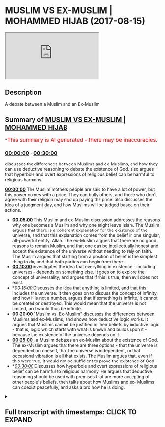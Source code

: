 # MUSLIM VS EX-MUSLIM | MOHAMMED HIJAB (2017-08-15)

<iframe loading='lazy' src='https://www.youtube.com/embed/U_vSh7wXQGI'></iframe>

## Description

A debate between a Muslim and an Ex-Muslim

## Summary of [MUSLIM VS EX-MUSLIM | MOHAMMED HIJAB](https://www.youtube.com/watch?v=U_vSh7wXQGI)

\*<span style="color:red; font-size:125%">This summary is AI generated - there may be inaccuracies</span>.

### [00:00:00](https://www.youtube.com/watch?v=U_vSh7wXQGI\&t=0) - [00:30:00](https://www.youtube.com/watch?v=U_vSh7wXQGI\&t=1800)

discusses the differences between Muslims and ex-Muslims, and how they can use deductive reasoning to debate the existence of God.  also argues that hyperbole and overt expressions of religious belief can be harmful to religious harmony.

**[00:00:00](https://www.youtube.com/watch?v=U_vSh7wXQGI\&t=0)** The Muslim mothers people are said to have a lot of power, but this power comes with a price. They can bully others, and those who don't agree with their religion may end up paying the price.  also discusses the idea of a judgment day, and how Muslims will be judged based on their actions.

*   **[00:05:00](https://www.youtube.com/watch?v=U_vSh7wXQGI\&t=300)** This Muslim and ex-Muslim discussion addresses the reasons why one becomes a Muslim and why one might leave Islam. The Muslim argues that there is a coherent explanation for the existence of the universe, and that this explanation comes from the belief in one singular, all-powerful entity, Allah. The ex-Muslim argues that there are no good reasons to remain Muslim, and that one can be intellectually honest and accept the existence of the universe without needing to rely on faith. The Muslim argues that starting from a position of belief is the simplest thing to do, and that both parties can begin from there.
*   **[00:10:00](https://www.youtube.com/watch?v=U_vSh7wXQGI\&t=600)** investigates the idea that everything in existence - including universes - depends on something else. It goes on to explore the concept of universality, and argues that if this is true, then evil does not exist.
*   \**[00:15:00](https://www.youtube.com/watch?v=U_vSh7wXQGI\&t=900)* Discusses the idea that anything is limited, and that this includes the universe. It then goes on to discuss the concept of infinity, and how it is not a number. argues that if something is infinite, it cannot be created or destroyed. This would mean that the universe is not limited, and would thus be infinite.
*   **[00:20:00](https://www.youtube.com/watch?v=U_vSh7wXQGI\&t=1200)**  "Muslim vs. Ex-Muslim" discusses the differences between Muslims and ex-Muslims, and shows how deductive logic works. It argues that Muslims cannot be justified in their beliefs by inductive logic - that is, logic which starts with what is known and builds upon it - because the existence of the universe depends on it.
*   **[00:25:00](https://www.youtube.com/watch?v=U_vSh7wXQGI\&t=1500)** , a Muslim debates an ex-Muslim about the existence of God. The ex-Muslim argues that there are three options - that the universe is dependent on oneself, that the universe is independent, or that occasional vibration is all that exists. The Muslim argues that, even if this were true, it would not be sufficient to prove the existence of God.
*   \**[00:30:00](https://www.youtube.com/watch?v=U_vSh7wXQGI\&t=1800)* Discusses how hyperbole and overt expressions of religious belief can be harmful to religious harmony. He argues that deductive reasoning should be used with premises that are more accepting of other people's beliefs. then talks about how Muslims and ex- Muslims can coexist peacefully, and asks a bro how he is doing.

<details><summary><h2>Full transcript with timestamps: CLICK TO EXPAND</h2></summary>

[0:00:00](https://youtu.be/U_vSh7wXQGI?t=0) the Muslim mothers people how big of a\
[0:00:05](https://youtu.be/U_vSh7wXQGI?t=5) family living initiative is that people\
[0:00:07](https://youtu.be/U_vSh7wXQGI?t=7) don't hate them child again so what\
[0:00:11](https://youtu.be/U_vSh7wXQGI?t=11) power do they in this country they\
[0:00:13](https://youtu.be/U_vSh7wXQGI?t=13) shouldn't have a lot of power by just\
[0:00:15](https://youtu.be/U_vSh7wXQGI?t=15) not the weight of the law and the\
[0:00:17](https://youtu.be/U_vSh7wXQGI?t=17) general survive here within their\
[0:00:19](https://youtu.be/U_vSh7wXQGI?t=19) community friendly have a hell of a\
[0:00:21](https://youtu.be/U_vSh7wXQGI?t=21) little power and rush is anyone anywhere\
[0:00:22](https://youtu.be/U_vSh7wXQGI?t=22) yeah accepted but what I would say is\
[0:00:25](https://youtu.be/U_vSh7wXQGI?t=25) that you know no I can go from there\
[0:00:27](https://youtu.be/U_vSh7wXQGI?t=27) you'll notice his son begins believe in\
[0:00:29](https://youtu.be/U_vSh7wXQGI?t=29) and not have a name in in Genesis 922 oh\
[0:00:38](https://youtu.be/U_vSh7wXQGI?t=38) yeah to do that what not something up I\
[0:00:41](https://youtu.be/U_vSh7wXQGI?t=41) will say that while we fail I will\
[0:00:44](https://youtu.be/U_vSh7wXQGI?t=44) hopefully a plea to the people are\
[0:00:46](https://youtu.be/U_vSh7wXQGI?t=46) watching for yeah people like my money\
[0:00:48](https://youtu.be/U_vSh7wXQGI?t=48) it's honestly the best thing\
[0:00:51](https://youtu.be/U_vSh7wXQGI?t=51) to do with someone estate yes is to be\
[0:00:57](https://youtu.be/U_vSh7wXQGI?t=57) planted and our beautiful suburban about\
[0:01:00](https://youtu.be/U_vSh7wXQGI?t=60) yourself i okay what / - here if they\
[0:01:03](https://youtu.be/U_vSh7wXQGI?t=63) don't want to do it in this case\
[0:01:05](https://youtu.be/U_vSh7wXQGI?t=65) beautiful but do not see that this is to\
[0:01:11](https://youtu.be/U_vSh7wXQGI?t=71) be some extra either hatred or extra\
[0:01:13](https://youtu.be/U_vSh7wXQGI?t=73) need to change your conveyor and the\
[0:01:18](https://youtu.be/U_vSh7wXQGI?t=78) general car guy you get that here\
[0:01:19](https://youtu.be/U_vSh7wXQGI?t=79) because what it is you see this crater\
[0:01:21](https://youtu.be/U_vSh7wXQGI?t=81) yes and what you've done I've not gonna\
[0:01:24](https://youtu.be/U_vSh7wXQGI?t=84) lie to you break it seen as one of the\
[0:01:26](https://youtu.be/U_vSh7wXQGI?t=86) worst thing you can do\
[0:01:28](https://youtu.be/U_vSh7wXQGI?t=88) let me tell you something that maybe\
[0:01:29](https://youtu.be/U_vSh7wXQGI?t=89) someone about when you say that is one\
[0:01:31](https://youtu.be/U_vSh7wXQGI?t=91) of the worst things you can do that's\
[0:01:32](https://youtu.be/U_vSh7wXQGI?t=92) just an example of how bullying this\
[0:01:35](https://youtu.be/U_vSh7wXQGI?t=95) religion is and how it forces people let\
[0:01:37](https://youtu.be/U_vSh7wXQGI?t=97) me go find it let me do something right\
[0:01:39](https://youtu.be/U_vSh7wXQGI?t=99) basil who will know this yeah\
[0:01:43](https://youtu.be/U_vSh7wXQGI?t=103) some people after question and it's a\
[0:01:46](https://youtu.be/U_vSh7wXQGI?t=106) fun place if you're born from the family\
[0:01:48](https://youtu.be/U_vSh7wXQGI?t=108) you have an advantage if you look at the\
[0:01:52](https://youtu.be/U_vSh7wXQGI?t=112) theological perspective if it means that\
[0:01:54](https://youtu.be/U_vSh7wXQGI?t=114) only it is our machinery yet if Thomas\
[0:01:57](https://youtu.be/U_vSh7wXQGI?t=117) true and you're born to lose the family\
[0:01:59](https://youtu.be/U_vSh7wXQGI?t=119) becomes very contem I'm very very\
[0:02:02](https://youtu.be/U_vSh7wXQGI?t=122) unforgiving yet so they think why would\
[0:02:05](https://youtu.be/U_vSh7wXQGI?t=125) somebody in the starting line up already\
[0:02:08](https://youtu.be/U_vSh7wXQGI?t=128) yes I win decides to go to the back I\
[0:02:11](https://youtu.be/U_vSh7wXQGI?t=131) try all from a much more less abundance\
[0:02:14](https://youtu.be/U_vSh7wXQGI?t=134) of is exactly the reason is because I'm\
[0:02:16](https://youtu.be/U_vSh7wXQGI?t=136) intellectually honest and I look at the\
[0:02:18](https://youtu.be/U_vSh7wXQGI?t=138) arguments why it's our mystery and\
[0:02:20](https://youtu.be/U_vSh7wXQGI?t=140) there's no garage anonymity no good\
[0:02:22](https://youtu.be/U_vSh7wXQGI?t=142) reason to believe in so much work I have\
[0:02:27](https://youtu.be/U_vSh7wXQGI?t=147) aa sole person for that no one's going\
[0:02:29](https://youtu.be/U_vSh7wXQGI?t=149) to say in the sponsorship okay you know\
[0:02:31](https://youtu.be/U_vSh7wXQGI?t=151) I'm in a slump phase 988 and this was\
[0:02:34](https://youtu.be/U_vSh7wXQGI?t=154) also quickie version of dionysis by\
[0:02:37](https://youtu.be/U_vSh7wXQGI?t=157) Jessica and nothing new in the general\
[0:02:40](https://youtu.be/U_vSh7wXQGI?t=160) matter there no person like you know you\
[0:02:42](https://youtu.be/U_vSh7wXQGI?t=162) can say eight is any money I am mayor\
[0:02:45](https://youtu.be/U_vSh7wXQGI?t=165) design it is Christian or whatever\
[0:02:48](https://youtu.be/U_vSh7wXQGI?t=168) we know the firaon in 448 accessorize a\
[0:02:54](https://youtu.be/U_vSh7wXQGI?t=174) short of being welcomed Iraqi desert see\
[0:02:55](https://youtu.be/U_vSh7wXQGI?t=175) God's Allah forgive that person\
[0:02:58](https://youtu.be/U_vSh7wXQGI?t=178) who as I said with him because it harder\
[0:03:01](https://youtu.be/U_vSh7wXQGI?t=181) when you forgive whoever else whereby\
[0:03:04](https://youtu.be/U_vSh7wXQGI?t=184) healthy one again so ship or deleted he\
[0:03:07](https://youtu.be/U_vSh7wXQGI?t=187) died upon it then we'll including the\
[0:03:09](https://youtu.be/U_vSh7wXQGI?t=189) idea that you should be in eternal\
[0:03:11](https://youtu.be/U_vSh7wXQGI?t=191) Hellfire yeah however people realize\
[0:03:14](https://youtu.be/U_vSh7wXQGI?t=194) there's been no support section to the\
[0:03:15](https://youtu.be/U_vSh7wXQGI?t=195) schools yeah which is mentioned in\
[0:03:17](https://youtu.be/U_vSh7wXQGI?t=197) chapter 17 verse 15 where lot of our\
[0:03:20](https://youtu.be/U_vSh7wXQGI?t=200) colleges are putting a mod if we have to\
[0:03:22](https://youtu.be/U_vSh7wXQGI?t=202) have our whole to the sway of people\
[0:03:24](https://youtu.be/U_vSh7wXQGI?t=204) were to be sent in all this in the field\
[0:03:27](https://youtu.be/U_vSh7wXQGI?t=207) of business and all over the north of\
[0:03:29](https://youtu.be/U_vSh7wXQGI?t=209) may have made that was America if you\
[0:03:32](https://youtu.be/U_vSh7wXQGI?t=212) are look at the hot rock yeah people of\
[0:03:37](https://youtu.be/U_vSh7wXQGI?t=217) misogyny go back anyways all of these\
[0:03:41](https://youtu.be/U_vSh7wXQGI?t=221) words indicate to us if someone for\
[0:03:43](https://youtu.be/U_vSh7wXQGI?t=223) example type in ACS yeah well you didn't\
[0:03:46](https://youtu.be/U_vSh7wXQGI?t=226) know impactful some believe the Bible go\
[0:03:48](https://youtu.be/U_vSh7wXQGI?t=228) or he is not a Christian you've never\
[0:03:49](https://youtu.be/U_vSh7wXQGI?t=229) heard of it um never look like yeah we\
[0:03:52](https://youtu.be/U_vSh7wXQGI?t=232) don't see that person is going to know\
[0:03:53](https://youtu.be/U_vSh7wXQGI?t=233) that person to Brooks inhibit at work is\
[0:03:56](https://youtu.be/U_vSh7wXQGI?t=236) then you be dodging erection analysis\
[0:03:58](https://youtu.be/U_vSh7wXQGI?t=238) what will happen according to the\
[0:04:00](https://youtu.be/U_vSh7wXQGI?t=240) original plan\
[0:04:01](https://youtu.be/U_vSh7wXQGI?t=241) in fact and there's a high be funded you\
[0:04:04](https://youtu.be/U_vSh7wXQGI?t=244) will be proud to defend early on the day\
[0:04:05](https://youtu.be/U_vSh7wXQGI?t=245) of judgment because up what will you\
[0:04:08](https://youtu.be/U_vSh7wXQGI?t=248) judgment be based on God's will give\
[0:04:10](https://youtu.be/U_vSh7wXQGI?t=250) them a crucified Taylor I'm saying is\
[0:04:13](https://youtu.be/U_vSh7wXQGI?t=253) know nothing about because you don't\
[0:04:15](https://youtu.be/U_vSh7wXQGI?t=255) know what God wanted in the you yes but\
[0:04:19](https://youtu.be/U_vSh7wXQGI?t=259) he could have been a rapist and murderer\
[0:04:20](https://youtu.be/U_vSh7wXQGI?t=260) few a charitable person yes so that\
[0:04:23](https://youtu.be/U_vSh7wXQGI?t=263) really matters as far as I'm gay right\
[0:04:24](https://youtu.be/U_vSh7wXQGI?t=264) so what does doesn't always sort of you\
[0:04:26](https://youtu.be/U_vSh7wXQGI?t=266) is basically according to that logic you\
[0:04:29](https://youtu.be/U_vSh7wXQGI?t=269) win there's some heavy surveying\
[0:04:30](https://youtu.be/U_vSh7wXQGI?t=270) equipment like in terms of jumpers or\
[0:04:32](https://youtu.be/U_vSh7wXQGI?t=272) higher and he does it by having trusting\
[0:04:34](https://youtu.be/U_vSh7wXQGI?t=274) God obvious cuddles and anyway the point\
[0:04:36](https://youtu.be/U_vSh7wXQGI?t=276) being that Dobies independence house\
[0:04:40](https://youtu.be/U_vSh7wXQGI?t=280) so one thing is and in the movement\
[0:04:42](https://youtu.be/U_vSh7wXQGI?t=282) where the where their assumption was\
[0:04:44](https://youtu.be/U_vSh7wXQGI?t=284) that Muslim power had for born advantage\
[0:04:46](https://youtu.be/U_vSh7wXQGI?t=286) because they are born into a family\
[0:04:48](https://youtu.be/U_vSh7wXQGI?t=288) actually the truth is that you could\
[0:04:52](https://youtu.be/U_vSh7wXQGI?t=292) have more of a problem as a Muslim\
[0:04:56](https://youtu.be/U_vSh7wXQGI?t=296) warning and with your family\
[0:04:58](https://youtu.be/U_vSh7wXQGI?t=298) could you very close to the money that\
[0:04:59](https://youtu.be/U_vSh7wXQGI?t=299) if you are an atheist\
[0:05:01](https://youtu.be/U_vSh7wXQGI?t=301) if either great is around a sea of\
[0:05:03](https://youtu.be/U_vSh7wXQGI?t=303) marijuana okay but the thing is I don't\
[0:05:05](https://youtu.be/U_vSh7wXQGI?t=305) really care because the price is yeah I\
[0:05:07](https://youtu.be/U_vSh7wXQGI?t=307) would often only clear before it is true\
[0:05:09](https://youtu.be/U_vSh7wXQGI?t=309) whereas are not very unlikely to be\
[0:05:12](https://youtu.be/U_vSh7wXQGI?t=312) Juliet\
[0:05:12](https://youtu.be/U_vSh7wXQGI?t=312) there is no kids because what you're\
[0:05:14](https://youtu.be/U_vSh7wXQGI?t=314) doing is send me with the Hellfire for\
[0:05:16](https://youtu.be/U_vSh7wXQGI?t=316) being a situation where I should have\
[0:05:17](https://youtu.be/U_vSh7wXQGI?t=317) respected that one communitas one side\
[0:05:19](https://youtu.be/U_vSh7wXQGI?t=319) but guess what what we want to say that\
[0:05:24](https://youtu.be/U_vSh7wXQGI?t=324) I'm not ready I'm but you're trying to\
[0:05:27](https://youtu.be/U_vSh7wXQGI?t=327) make me think that there is a bigger\
[0:05:29](https://youtu.be/U_vSh7wXQGI?t=329) reason for me to not leave Islam because\
[0:05:32](https://youtu.be/U_vSh7wXQGI?t=332) this is the biggest one suppose that I\
[0:05:33](https://youtu.be/U_vSh7wXQGI?t=333) just want I'm telling you that first\
[0:05:35](https://youtu.be/U_vSh7wXQGI?t=335) established that is true first and I\
[0:05:37](https://youtu.be/U_vSh7wXQGI?t=337) will agree with your establish this\
[0:05:39](https://youtu.be/U_vSh7wXQGI?t=339) truth there's no good reason for me to\
[0:05:40](https://youtu.be/U_vSh7wXQGI?t=340) live is also fiction opposite there is\
[0:05:43](https://youtu.be/U_vSh7wXQGI?t=343) waffles on but I want to show you that\
[0:05:46](https://youtu.be/U_vSh7wXQGI?t=346) this was a misconception that people\
[0:05:47](https://youtu.be/U_vSh7wXQGI?t=347) have other news nothing or more missing\
[0:05:50](https://youtu.be/U_vSh7wXQGI?t=350) so really directed you over those have\
[0:05:52](https://youtu.be/U_vSh7wXQGI?t=352) something like yes relevant is relevant\
[0:05:54](https://youtu.be/U_vSh7wXQGI?t=354) now in our school because\
[0:05:59](https://youtu.be/U_vSh7wXQGI?t=359) now I just inform you of percent yeah\
[0:06:00](https://youtu.be/U_vSh7wXQGI?t=360) why do you look like\
[0:06:02](https://youtu.be/U_vSh7wXQGI?t=362) I left a sound because when I was\
[0:06:04](https://youtu.be/U_vSh7wXQGI?t=364) younger I used to be a Muslim like you\
[0:06:05](https://youtu.be/U_vSh7wXQGI?t=365) got amorphousness back yet to pray as if\
[0:06:07](https://youtu.be/U_vSh7wXQGI?t=367) you wouldn't agree I was grateful\
[0:06:09](https://youtu.be/U_vSh7wXQGI?t=369) ex-wife you love reading books for\
[0:06:11](https://youtu.be/U_vSh7wXQGI?t=371) everyone yes I found out about a lot of\
[0:06:13](https://youtu.be/U_vSh7wXQGI?t=373) other ways of looking at the world which\
[0:06:14](https://youtu.be/U_vSh7wXQGI?t=374) were very different from the Sun and\
[0:06:15](https://youtu.be/U_vSh7wXQGI?t=375) definitely contradicted some place came\
[0:06:17](https://youtu.be/U_vSh7wXQGI?t=377) into my head yeah maybe so important\
[0:06:19](https://youtu.be/U_vSh7wXQGI?t=379) severe don't have enough work born it's\
[0:06:21](https://youtu.be/U_vSh7wXQGI?t=381) like my first four three two distinct\
[0:06:22](https://youtu.be/U_vSh7wXQGI?t=382) industry so I said you know what I could\
[0:06:25](https://youtu.be/U_vSh7wXQGI?t=385) find out lots of different things about\
[0:06:26](https://youtu.be/U_vSh7wXQGI?t=386) things but I am I ever going to notice\
[0:06:27](https://youtu.be/U_vSh7wXQGI?t=387) it too and less intellectually honest\
[0:06:29](https://youtu.be/U_vSh7wXQGI?t=389) and being intellectually honest means I\
[0:06:31](https://youtu.be/U_vSh7wXQGI?t=391) will accept the things I think I know\
[0:06:33](https://youtu.be/U_vSh7wXQGI?t=393) the things I think when I could you\
[0:06:35](https://youtu.be/U_vSh7wXQGI?t=395) possibly find out and the things I think\
[0:06:37](https://youtu.be/U_vSh7wXQGI?t=397) I don't know a person register again how\
[0:06:41](https://youtu.be/U_vSh7wXQGI?t=401) to be an imprecatory I want to know\
[0:06:42](https://youtu.be/U_vSh7wXQGI?t=402) where you're from India how long did you\
[0:06:45](https://youtu.be/U_vSh7wXQGI?t=405) know it is like you said that the very\
[0:06:48](https://youtu.be/U_vSh7wXQGI?t=408) now I'll find us a like epistemological\
[0:06:51](https://youtu.be/U_vSh7wXQGI?t=411) framework of the same however I knew you\
[0:06:55](https://youtu.be/U_vSh7wXQGI?t=415) realize it because of it to the slammer\
[0:06:57](https://youtu.be/U_vSh7wXQGI?t=417) so what all the things that you realize\
[0:06:59](https://youtu.be/U_vSh7wXQGI?t=419) for example I did innovation there's\
[0:07:01](https://youtu.be/U_vSh7wXQGI?t=421) another religion which seems to have a\
[0:07:02](https://youtu.be/U_vSh7wXQGI?t=422) pod this is a different book from from\
[0:07:04](https://youtu.be/U_vSh7wXQGI?t=424) this angle one how do I know which is\
[0:07:06](https://youtu.be/U_vSh7wXQGI?t=426) the true good I always a pushing that's\
[0:07:08](https://youtu.be/U_vSh7wXQGI?t=428) a good Christian girl I like the\
[0:07:10](https://youtu.be/U_vSh7wXQGI?t=430) Christian in the face of it's a lot of\
[0:07:11](https://youtu.be/U_vSh7wXQGI?t=431) our commercial oppression player these\
[0:07:13](https://youtu.be/U_vSh7wXQGI?t=433) are to be how do you know why am i he\
[0:07:16](https://youtu.be/U_vSh7wXQGI?t=436) asked me to open like open the question\
[0:07:17](https://youtu.be/U_vSh7wXQGI?t=437) here why my mom was the rest of a person\
[0:07:20](https://youtu.be/U_vSh7wXQGI?t=440) under video I said to him the reason why\
[0:07:23](https://youtu.be/U_vSh7wXQGI?t=443) I am a Muslim first and foremost because\
[0:07:26](https://youtu.be/U_vSh7wXQGI?t=446) number one I believe that the most\
[0:07:29](https://youtu.be/U_vSh7wXQGI?t=449) coherent explanation why we are here and\
[0:07:32](https://youtu.be/U_vSh7wXQGI?t=452) oppression of the universe is there was\
[0:07:34](https://youtu.be/U_vSh7wXQGI?t=454) one singular entity that created the\
[0:07:36](https://youtu.be/U_vSh7wXQGI?t=456) universe and that when you should\
[0:07:38](https://youtu.be/U_vSh7wXQGI?t=458) worship therefore heaven that rather\
[0:07:40](https://youtu.be/U_vSh7wXQGI?t=460) than healthy from because that was the\
[0:07:41](https://youtu.be/U_vSh7wXQGI?t=461) Christian contained I knew we wanted to\
[0:07:43](https://youtu.be/U_vSh7wXQGI?t=463) thank you very much answered this washes\
[0:07:45](https://youtu.be/U_vSh7wXQGI?t=465) you might actually when I looked at when\
[0:07:51](https://youtu.be/U_vSh7wXQGI?t=471) I looked at other religions like for\
[0:07:53](https://youtu.be/U_vSh7wXQGI?t=473) example if you look at the six or seven\
[0:07:54](https://youtu.be/U_vSh7wXQGI?t=474) were major world religion can my\
[0:07:57](https://youtu.be/U_vSh7wXQGI?t=477) creation I'm sure I'm sure you'll agree\
[0:07:59](https://youtu.be/U_vSh7wXQGI?t=479) with me is that week when it comes to\
[0:08:01](https://youtu.be/U_vSh7wXQGI?t=481) uncompromising will appears again salami\
[0:08:04](https://youtu.be/U_vSh7wXQGI?t=484) the most strict so for example the\
[0:08:06](https://youtu.be/U_vSh7wXQGI?t=486) Christian faith there are no tricks what\
[0:08:08](https://youtu.be/U_vSh7wXQGI?t=488) to do it true no slimy like number my\
[0:08:11](https://youtu.be/U_vSh7wXQGI?t=491) premise was but I believe that the most\
[0:08:13](https://youtu.be/U_vSh7wXQGI?t=493) coherent explanation who universe being\
[0:08:18](https://youtu.be/U_vSh7wXQGI?t=498) in existence when maybe in may not be\
[0:08:20](https://youtu.be/U_vSh7wXQGI?t=500) maintainable\
[0:08:21](https://youtu.be/U_vSh7wXQGI?t=501) was that there was one singular entity\
[0:08:24](https://youtu.be/U_vSh7wXQGI?t=504) which I call let's say Allah God where\
[0:08:27](https://youtu.be/U_vSh7wXQGI?t=507) we won :\
[0:08:28](https://youtu.be/U_vSh7wXQGI?t=508) and then this entropy is brought right\
[0:08:31](https://youtu.be/U_vSh7wXQGI?t=511) to the universe failure yes\
[0:08:34](https://youtu.be/U_vSh7wXQGI?t=514) yeah I conceive good reasons to think in\
[0:08:35](https://youtu.be/U_vSh7wXQGI?t=515) that because I used to think that and\
[0:08:37](https://youtu.be/U_vSh7wXQGI?t=517) then when I realized that there was\
[0:08:38](https://youtu.be/U_vSh7wXQGI?t=518) actually physical explanation for pretty\
[0:08:40](https://youtu.be/U_vSh7wXQGI?t=520) much everything that we normally hold\
[0:08:42](https://youtu.be/U_vSh7wXQGI?t=522) but in position both unnecessary\
[0:08:45](https://youtu.be/U_vSh7wXQGI?t=525) dependency to make up amiable right so\
[0:08:47](https://youtu.be/U_vSh7wXQGI?t=527) like you know from becoming infected\
[0:08:50](https://youtu.be/U_vSh7wXQGI?t=530) as you know I really brought your media\
[0:08:56](https://youtu.be/U_vSh7wXQGI?t=536) book that you make rap yo why you were\
[0:09:00](https://youtu.be/U_vSh7wXQGI?t=540) saying with that and he even said this\
[0:09:01](https://youtu.be/U_vSh7wXQGI?t=541) to 100 roses when he met my body oh yeah\
[0:09:05](https://youtu.be/U_vSh7wXQGI?t=545) I played that door yeah that's what\
[0:09:07](https://youtu.be/U_vSh7wXQGI?t=547) business we go to but you know you\
[0:09:09](https://youtu.be/U_vSh7wXQGI?t=549) believe in our God that wants prayers\
[0:09:12](https://youtu.be/U_vSh7wXQGI?t=552) and the merciful that look he's right\
[0:09:15](https://youtu.be/U_vSh7wXQGI?t=555) yeah if you cannot prove every absolute\
[0:09:18](https://youtu.be/U_vSh7wXQGI?t=558) pure for tomorrow\
[0:09:20](https://youtu.be/U_vSh7wXQGI?t=560) I don't think you can continue okay but\
[0:09:22](https://youtu.be/U_vSh7wXQGI?t=562) you can't even prove him this is what I\
[0:09:26](https://youtu.be/U_vSh7wXQGI?t=566) wanted to happen\
[0:09:27](https://youtu.be/U_vSh7wXQGI?t=567) I understand when you're here appreciate\
[0:09:29](https://youtu.be/U_vSh7wXQGI?t=569) the fact that we are having a proper\
[0:09:31](https://youtu.be/U_vSh7wXQGI?t=571) conversation but really what it comes\
[0:09:33](https://youtu.be/U_vSh7wXQGI?t=573) down to is what's the starting point now\
[0:09:35](https://youtu.be/U_vSh7wXQGI?t=575) the coin three is we have to accept that\
[0:09:38](https://youtu.be/U_vSh7wXQGI?t=578) the universe except the universe exists\
[0:09:41](https://youtu.be/U_vSh7wXQGI?t=581) then we don't you go help your question\
[0:09:43](https://youtu.be/U_vSh7wXQGI?t=583) here is where we start from is crucial\
[0:09:46](https://youtu.be/U_vSh7wXQGI?t=586) now where we do start from there believe\
[0:09:48](https://youtu.be/U_vSh7wXQGI?t=588) every business I believe the universe\
[0:09:50](https://youtu.be/U_vSh7wXQGI?t=590) exists because you believe yes I believe\
[0:09:53](https://youtu.be/U_vSh7wXQGI?t=593) that is a new believe you agree yes I\
[0:09:55](https://youtu.be/U_vSh7wXQGI?t=595) believe have rush mental a new baby\
[0:09:57](https://youtu.be/U_vSh7wXQGI?t=597) imagination now we can start from here\
[0:09:59](https://youtu.be/U_vSh7wXQGI?t=599) will be the simply thing and we both\
[0:10:01](https://youtu.be/U_vSh7wXQGI?t=601) assumed them yet let's have a\
[0:10:02](https://youtu.be/U_vSh7wXQGI?t=602) conversation\
[0:10:03](https://youtu.be/U_vSh7wXQGI?t=603) okay now why do you think what is okay\
[0:10:05](https://youtu.be/U_vSh7wXQGI?t=605) I'm going to pour for you\
[0:10:10](https://youtu.be/U_vSh7wXQGI?t=610) - Elam everything with limits my\
[0:10:15](https://youtu.be/U_vSh7wXQGI?t=615) vulnerable with limited mary game\
[0:10:18](https://youtu.be/U_vSh7wXQGI?t=618) everything will be available but if\
[0:10:19](https://youtu.be/U_vSh7wXQGI?t=619) there is no popping out I don't know\
[0:10:25](https://youtu.be/U_vSh7wXQGI?t=625) anything that exists is here yeah has\
[0:10:29](https://youtu.be/U_vSh7wXQGI?t=629) limited variables not a minion and\
[0:10:31](https://youtu.be/U_vSh7wXQGI?t=631) they're benign does everything have\
[0:10:32](https://youtu.be/U_vSh7wXQGI?t=632) limited variable universe and I okay the\
[0:10:35](https://youtu.be/U_vSh7wXQGI?t=635) point of everything our observation\
[0:10:37](https://youtu.be/U_vSh7wXQGI?t=637) which have limited variables this is\
[0:10:39](https://youtu.be/U_vSh7wXQGI?t=639) everything\
[0:10:39](https://youtu.be/U_vSh7wXQGI?t=639) yeah okay everything that was an\
[0:10:42](https://youtu.be/U_vSh7wXQGI?t=642) emergency in it depends upon something\
[0:10:45](https://youtu.be/U_vSh7wXQGI?t=645) okay well I don't know really another\
[0:10:50](https://youtu.be/U_vSh7wXQGI?t=650) know what never you're talking out now\
[0:10:52](https://youtu.be/U_vSh7wXQGI?t=652) the depends you have you say everything\
[0:10:55](https://youtu.be/U_vSh7wXQGI?t=655) and you're talking about Pacific Life\
[0:10:56](https://youtu.be/U_vSh7wXQGI?t=656) that's a different point from everything\
[0:10:59](https://youtu.be/U_vSh7wXQGI?t=659) as in every single atom and quantum\
[0:11:01](https://youtu.be/U_vSh7wXQGI?t=661) level of everything so essentially we\
[0:11:04](https://youtu.be/U_vSh7wXQGI?t=664) talk about it with the science again\
[0:11:05](https://youtu.be/U_vSh7wXQGI?t=665) depending on quantum realities\
[0:11:07](https://youtu.be/U_vSh7wXQGI?t=667) everything is everything and everything\
[0:11:09](https://youtu.be/U_vSh7wXQGI?t=669) does relate to everything else right so\
[0:11:10](https://youtu.be/U_vSh7wXQGI?t=670) you would agree that well it very well\
[0:11:13](https://youtu.be/U_vSh7wXQGI?t=673) not in the sense that there's a linear\
[0:11:15](https://youtu.be/U_vSh7wXQGI?t=675) structure I mean it depends on this and\
[0:11:17](https://youtu.be/U_vSh7wXQGI?t=677) disciplines of this no not over here in\
[0:11:19](https://youtu.be/U_vSh7wXQGI?t=679) the universe depends everything else so\
[0:11:21](https://youtu.be/U_vSh7wXQGI?t=681) here what you said is that it is not\
[0:11:23](https://youtu.be/U_vSh7wXQGI?t=683) have to be a linear structure I do\
[0:11:27](https://youtu.be/U_vSh7wXQGI?t=687) you \[ \_\_ ] \[ \_\_ ] shame I'm not I'm\
[0:11:31](https://youtu.be/U_vSh7wXQGI?t=691) talking about penises limiting one thing\
[0:11:33](https://youtu.be/U_vSh7wXQGI?t=693) relying on one thing else yes choose\
[0:11:35](https://youtu.be/U_vSh7wXQGI?t=695) this is that simple fact of Alleluia\
[0:11:37](https://youtu.be/U_vSh7wXQGI?t=697) everything is right I'm sorry you're\
[0:11:39](https://youtu.be/U_vSh7wXQGI?t=699) saying that for example doesn't have to\
[0:11:42](https://youtu.be/U_vSh7wXQGI?t=702) relate to a linear structure which is\
[0:11:44](https://youtu.be/U_vSh7wXQGI?t=704) based on some part of time okay I didn't\
[0:11:50](https://youtu.be/U_vSh7wXQGI?t=710) prepare to give up my linear structure\
[0:11:52](https://youtu.be/U_vSh7wXQGI?t=712) IQs you you said that everything is\
[0:11:55](https://youtu.be/U_vSh7wXQGI?t=715) known words you said that everything has\
[0:11:57](https://youtu.be/U_vSh7wXQGI?t=717) it deserved\
[0:11:58](https://youtu.be/U_vSh7wXQGI?t=718) okay so the universe have them variables\
[0:12:02](https://youtu.be/U_vSh7wXQGI?t=722) like it therefore the universe depends\
[0:12:05](https://youtu.be/U_vSh7wXQGI?t=725) upon something else or you see this is\
[0:12:09](https://youtu.be/U_vSh7wXQGI?t=729) not living that logic you're using about\
[0:12:11](https://youtu.be/U_vSh7wXQGI?t=731) things you've learnt about within the\
[0:12:13](https://youtu.be/U_vSh7wXQGI?t=733) universe you are now going to apply that\
[0:12:15](https://youtu.be/U_vSh7wXQGI?t=735) logic to universal that's a big step to\
[0:12:18](https://youtu.be/U_vSh7wXQGI?t=738) me Armour if you are because I'm not a\
[0:12:20](https://youtu.be/U_vSh7wXQGI?t=740) universal by this universe all what\
[0:12:24](https://youtu.be/U_vSh7wXQGI?t=744) we're saying about this is about the\
[0:12:26](https://youtu.be/U_vSh7wXQGI?t=746) first balloon event that you what you're\
[0:12:27](https://youtu.be/U_vSh7wXQGI?t=747) saying by this university depends on\
[0:12:28](https://youtu.be/U_vSh7wXQGI?t=748) something else\
[0:12:28](https://youtu.be/U_vSh7wXQGI?t=748) why said first so the udemy logic at the\
[0:12:32](https://youtu.be/U_vSh7wXQGI?t=752) sale of inside the universe one to talk\
[0:12:34](https://youtu.be/U_vSh7wXQGI?t=754) about how the universe must also be\
[0:12:36](https://youtu.be/U_vSh7wXQGI?t=756) succumb to that magic you know you know\
[0:12:38](https://youtu.be/U_vSh7wXQGI?t=758) did you know what you described\
[0:12:39](https://youtu.be/U_vSh7wXQGI?t=759) something calls the fallacy of\
[0:12:40](https://youtu.be/U_vSh7wXQGI?t=760) composition yeah that's not one referral\
[0:12:43](https://youtu.be/U_vSh7wXQGI?t=763) I'm I'm making and these are principles\
[0:12:46](https://youtu.be/U_vSh7wXQGI?t=766) which I'm not improving and do these\
[0:12:48](https://youtu.be/U_vSh7wXQGI?t=768) principles limit themselves to the\
[0:12:49](https://youtu.be/U_vSh7wXQGI?t=769) universe if they do why would they well\
[0:12:52](https://youtu.be/U_vSh7wXQGI?t=772) so you're saying that we've learned\
[0:12:53](https://youtu.be/U_vSh7wXQGI?t=773) something about the universe therefore\
[0:12:55](https://youtu.be/U_vSh7wXQGI?t=775) that tells us how to universities\
[0:12:56](https://youtu.be/U_vSh7wXQGI?t=776) because you know obviously universes so\
[0:12:58](https://youtu.be/U_vSh7wXQGI?t=778) how you telling me that you know how do\
[0:13:00](https://youtu.be/U_vSh7wXQGI?t=780) you know that the universe depends on\
[0:13:02](https://youtu.be/U_vSh7wXQGI?t=782) something else you don't know nothing\
[0:13:03](https://youtu.be/U_vSh7wXQGI?t=783) about anything outside this unity I'm\
[0:13:05](https://youtu.be/U_vSh7wXQGI?t=785) not so maybe there is on the right well\
[0:13:06](https://youtu.be/U_vSh7wXQGI?t=786) maybe there is nothing outside this\
[0:13:07](https://youtu.be/U_vSh7wXQGI?t=787) universe and therefore the universe\
[0:13:09](https://youtu.be/U_vSh7wXQGI?t=789) doesn't depend on any other thing\
[0:13:11](https://youtu.be/U_vSh7wXQGI?t=791) let me go back here for you to claim\
[0:13:15](https://youtu.be/U_vSh7wXQGI?t=795) that the universe also depends on an\
[0:13:17](https://youtu.be/U_vSh7wXQGI?t=797) external thing is an assertion that you\
[0:13:19](https://youtu.be/U_vSh7wXQGI?t=799) cannot prove let me say it again\
[0:13:21](https://youtu.be/U_vSh7wXQGI?t=801) yes we agree you said yourself in your\
[0:13:23](https://youtu.be/U_vSh7wXQGI?t=803) own work that everything in existence\
[0:13:26](https://youtu.be/U_vSh7wXQGI?t=806) yeah I said everything in the universe\
[0:13:29](https://youtu.be/U_vSh7wXQGI?t=809) depends on everything else before that\
[0:13:32](https://youtu.be/U_vSh7wXQGI?t=812) what the price fine I'm concerned honest\
[0:13:33](https://youtu.be/U_vSh7wXQGI?t=813) today we are only talking about the\
[0:13:34](https://youtu.be/U_vSh7wXQGI?t=814) universe we're not talking about size\
[0:13:36](https://youtu.be/U_vSh7wXQGI?t=816) really matter\
[0:13:37](https://youtu.be/U_vSh7wXQGI?t=817) anything with limited variables depends\
[0:13:40](https://youtu.be/U_vSh7wXQGI?t=820) upon proper dose that's why I'm in\
[0:13:44](https://youtu.be/U_vSh7wXQGI?t=824) physiology in psychology on believe that\
[0:13:47](https://youtu.be/U_vSh7wXQGI?t=827) to talk about university but now you're\
[0:13:54](https://youtu.be/U_vSh7wXQGI?t=834) talking about everything in the universe\
[0:13:55](https://youtu.be/U_vSh7wXQGI?t=835) and always universe it no potentiation\
[0:13:58](https://youtu.be/U_vSh7wXQGI?t=838) event or potential universes all\
[0:14:02](https://youtu.be/U_vSh7wXQGI?t=842) universes where the basic physical exam\
[0:14:07](https://youtu.be/U_vSh7wXQGI?t=847) this is Robert in confusion you are\
[0:14:10](https://youtu.be/U_vSh7wXQGI?t=850) academically why would make sense that\
[0:14:12](https://youtu.be/U_vSh7wXQGI?t=852) is a matter of role the Mary one name or\
[0:14:15](https://youtu.be/U_vSh7wXQGI?t=855) the logic of things in the universe\
[0:14:18](https://youtu.be/U_vSh7wXQGI?t=858) depending on each other also applies to\
[0:14:20](https://youtu.be/U_vSh7wXQGI?t=860) the universe you said I said nothing\
[0:14:30](https://youtu.be/U_vSh7wXQGI?t=870) about of evil all right\
[0:14:32](https://youtu.be/U_vSh7wXQGI?t=872) well you are still claiming there's\
[0:14:33](https://youtu.be/U_vSh7wXQGI?t=873) something\
[0:14:36](https://youtu.be/U_vSh7wXQGI?t=876) you're claiming that this universe\
[0:14:38](https://youtu.be/U_vSh7wXQGI?t=878) depends on something external to this\
[0:14:40](https://youtu.be/U_vSh7wXQGI?t=880) universe otherwise otherwise you'd agree\
[0:14:43](https://youtu.be/U_vSh7wXQGI?t=883) with me when I saw everything in the\
[0:14:44](https://youtu.be/U_vSh7wXQGI?t=884) universe depends on everything in the\
[0:14:45](https://youtu.be/U_vSh7wXQGI?t=885) universe okay are you saying okay I\
[0:14:47](https://youtu.be/U_vSh7wXQGI?t=887) understand your point out yes yes I get\
[0:14:49](https://youtu.be/U_vSh7wXQGI?t=889) you answer yes I understand sorry first\
[0:14:52](https://youtu.be/U_vSh7wXQGI?t=892) oh yeah the ownership really has three\
[0:14:54](https://youtu.be/U_vSh7wXQGI?t=894) points yeah you can either say that the\
[0:14:57](https://youtu.be/U_vSh7wXQGI?t=897) universe is dependent upon itself which\
[0:15:00](https://youtu.be/U_vSh7wXQGI?t=900) is what you're saying\
[0:15:00](https://youtu.be/U_vSh7wXQGI?t=900) yeah you said everything in this\
[0:15:02](https://youtu.be/U_vSh7wXQGI?t=902) universe is eternal women you started\
[0:15:04](https://youtu.be/U_vSh7wXQGI?t=904) you started this for my sentence about\
[0:15:07](https://youtu.be/U_vSh7wXQGI?t=907) anything anything that has unlimited\
[0:15:09](https://youtu.be/U_vSh7wXQGI?t=909) variables yeah that's what I go have new\
[0:15:12](https://youtu.be/U_vSh7wXQGI?t=912) stuff limited anything that has limited\
[0:15:13](https://youtu.be/U_vSh7wXQGI?t=913) variables depends on something else\
[0:15:15](https://youtu.be/U_vSh7wXQGI?t=915) right so fine in school practical\
[0:15:19](https://youtu.be/U_vSh7wXQGI?t=919) day-to-day terms that might well be true\
[0:15:20](https://youtu.be/U_vSh7wXQGI?t=920) okay but the fact is we don't know\
[0:15:22](https://youtu.be/U_vSh7wXQGI?t=922) whether that applies to the universe\
[0:15:23](https://youtu.be/U_vSh7wXQGI?t=923) itself\
[0:15:24](https://youtu.be/U_vSh7wXQGI?t=924) not exactly the universe so I to the\
[0:15:27](https://youtu.be/U_vSh7wXQGI?t=927) unit right show me how I said everything\
[0:15:29](https://youtu.be/U_vSh7wXQGI?t=929) that my first from this was that\
[0:15:31](https://youtu.be/U_vSh7wXQGI?t=931) anything was limited variables yeah\
[0:15:34](https://youtu.be/U_vSh7wXQGI?t=934) depends upon something so first of all\
[0:15:36](https://youtu.be/U_vSh7wXQGI?t=936) demonstrate the universe has limited\
[0:15:37](https://youtu.be/U_vSh7wXQGI?t=937) variables then depend why is it so show\
[0:15:39](https://youtu.be/U_vSh7wXQGI?t=939) me what it depends operator because if\
[0:15:41](https://youtu.be/U_vSh7wXQGI?t=941) the universe turns out to be infinite\
[0:15:42](https://youtu.be/U_vSh7wXQGI?t=942) there could be infinite variable as well\
[0:15:44](https://youtu.be/U_vSh7wXQGI?t=944) and we don't know darn product when I\
[0:15:46](https://youtu.be/U_vSh7wXQGI?t=946) say infinite well when I say limited\
[0:15:47](https://youtu.be/U_vSh7wXQGI?t=947) verbal\
[0:15:48](https://youtu.be/U_vSh7wXQGI?t=948) you agree your view of me that the\
[0:15:50](https://youtu.be/U_vSh7wXQGI?t=950) universe has limited very well no\
[0:15:52](https://youtu.be/U_vSh7wXQGI?t=952) actually I don't know because the\
[0:15:53](https://youtu.be/U_vSh7wXQGI?t=953) universe or they why are infinite\
[0:15:55](https://youtu.be/U_vSh7wXQGI?t=955) because my brain for the sake of\
[0:15:56](https://youtu.be/U_vSh7wXQGI?t=956) argument even if it's been there was a\
[0:15:58](https://youtu.be/U_vSh7wXQGI?t=958) breathing on it yeah but I'm just saying\
[0:15:59](https://youtu.be/U_vSh7wXQGI?t=959) okay even if it this even if I go back\
[0:16:02](https://youtu.be/U_vSh7wXQGI?t=962) to that position the fact though we're\
[0:16:03](https://youtu.be/U_vSh7wXQGI?t=963) not saying for the sake of our you still\
[0:16:04](https://youtu.be/U_vSh7wXQGI?t=964) have to demonstrate that the universe\
[0:16:06](https://youtu.be/U_vSh7wXQGI?t=966) actually is that case and what does the\
[0:16:08](https://youtu.be/U_vSh7wXQGI?t=968) famous go for it yeah if they're limited\
[0:16:11](https://youtu.be/U_vSh7wXQGI?t=971) is just way too simple role as a please\
[0:16:13](https://youtu.be/U_vSh7wXQGI?t=973) oh you're really struggling with limited\
[0:16:15](https://youtu.be/U_vSh7wXQGI?t=975) variable green for sure it depends on\
[0:16:16](https://youtu.be/U_vSh7wXQGI?t=976) something else also please this is what\
[0:16:18](https://youtu.be/U_vSh7wXQGI?t=978) does that even mean mister\
[0:16:20](https://youtu.be/U_vSh7wXQGI?t=980) who is discussing serious is it easier\
[0:16:22](https://youtu.be/U_vSh7wXQGI?t=982) in the discussion I'm not look I'm just\
[0:16:24](https://youtu.be/U_vSh7wXQGI?t=984) talking about rational concept I haven't\
[0:16:26](https://youtu.be/U_vSh7wXQGI?t=986) even mentioned religion I know there\
[0:16:28](https://youtu.be/U_vSh7wXQGI?t=988) might be some pressure on YouTube I\
[0:16:30](https://youtu.be/U_vSh7wXQGI?t=990) don't know any number I don't understand\
[0:16:32](https://youtu.be/U_vSh7wXQGI?t=992) where your friend age just gets into the\
[0:16:33](https://youtu.be/U_vSh7wXQGI?t=993) program gets the program let's just take\
[0:16:36](https://youtu.be/U_vSh7wXQGI?t=996) a simple example are they limited or\
[0:16:38](https://youtu.be/U_vSh7wXQGI?t=998) unlimited amounts of stars in the\
[0:16:40](https://youtu.be/U_vSh7wXQGI?t=1000) universe I don't know okay if you think\
[0:16:43](https://youtu.be/U_vSh7wXQGI?t=1003) if you know the thumb because the\
[0:16:44](https://youtu.be/U_vSh7wXQGI?t=1004) supernova yeah a supernova is a\
[0:16:47](https://youtu.be/U_vSh7wXQGI?t=1007) wonderful bias now okay if a sequin over\
[0:16:50](https://youtu.be/U_vSh7wXQGI?t=1010) happens and you have one left or in the\
[0:16:53](https://youtu.be/U_vSh7wXQGI?t=1013) universe yes if that happened it does\
[0:16:57](https://youtu.be/U_vSh7wXQGI?t=1017) unlimited amount of the universe and one\
[0:16:59](https://youtu.be/U_vSh7wXQGI?t=1019) star by how many stars are there\
[0:17:01](https://youtu.be/U_vSh7wXQGI?t=1021) negative our names in a month\
[0:17:04](https://youtu.be/U_vSh7wXQGI?t=1024) it's the universe as a limited amount of\
[0:17:07](https://youtu.be/U_vSh7wXQGI?t=1027) sighs well I'm limited amount as well\
[0:17:08](https://youtu.be/U_vSh7wXQGI?t=1028) you're sick with this York yeah yeah\
[0:17:10](https://youtu.be/U_vSh7wXQGI?t=1030) we're talking about unlimited or limited\
[0:17:13](https://youtu.be/U_vSh7wXQGI?t=1033) in it as I if I say that you've got\
[0:17:15](https://youtu.be/U_vSh7wXQGI?t=1035) unlimited amount of puzzle universe\
[0:17:17](https://youtu.be/U_vSh7wXQGI?t=1037) there and then one star dies for a\
[0:17:20](https://youtu.be/U_vSh7wXQGI?t=1040) supernova\
[0:17:21](https://youtu.be/U_vSh7wXQGI?t=1041) do you have unlimited of limited amount\
[0:17:23](https://youtu.be/U_vSh7wXQGI?t=1043) of problem did you start with the\
[0:17:25](https://youtu.be/U_vSh7wXQGI?t=1045) limited amount I'm just saying whatever\
[0:17:27](https://youtu.be/U_vSh7wXQGI?t=1047) if I believe I have an unlimited amount\
[0:17:29](https://youtu.be/U_vSh7wXQGI?t=1049) and we always do get unlimited amount\
[0:17:30](https://youtu.be/U_vSh7wXQGI?t=1050) they decide we're limited Ibaka way was\
[0:17:32](https://youtu.be/U_vSh7wXQGI?t=1052) yeah is willing to minus 1 equals\
[0:17:34](https://youtu.be/U_vSh7wXQGI?t=1054) infinite suppose in another episode\
[0:17:35](https://youtu.be/U_vSh7wXQGI?t=1055) Richard you can't have you commit to\
[0:17:37](https://youtu.be/U_vSh7wXQGI?t=1057) myself if anything - one doesn't exist\
[0:17:39](https://youtu.be/U_vSh7wXQGI?t=1059) if they're construct which is a\
[0:17:41](https://youtu.be/U_vSh7wXQGI?t=1061) contradiction in terms\
[0:17:42](https://youtu.be/U_vSh7wXQGI?t=1062) brief until infinity by right nature you\
[0:17:45](https://youtu.be/U_vSh7wXQGI?t=1065) can't add or minus P so if you could go\
[0:17:47](https://youtu.be/U_vSh7wXQGI?t=1067) in that direction for infinite how does\
[0:17:49](https://youtu.be/U_vSh7wXQGI?t=1069) that mean that you couldn't go from 1\
[0:17:51](https://youtu.be/U_vSh7wXQGI?t=1071) meter closest incident as well things\
[0:17:52](https://youtu.be/U_vSh7wXQGI?t=1072) aren't going as okay why not because if\
[0:17:55](https://youtu.be/U_vSh7wXQGI?t=1075) you take away look if you have an\
[0:17:57](https://youtu.be/U_vSh7wXQGI?t=1077) infinite amount of stars and you take\
[0:17:59](https://youtu.be/U_vSh7wXQGI?t=1079) one far away then you have infinity\
[0:18:01](https://youtu.be/U_vSh7wXQGI?t=1081) minus 1 now you still have been seen\
[0:18:03](https://youtu.be/U_vSh7wXQGI?t=1083) that's the public contradiction well\
[0:18:06](https://youtu.be/U_vSh7wXQGI?t=1086) apparently this is embarrassing a little\
[0:18:08](https://youtu.be/U_vSh7wXQGI?t=1088) embarrassing because infinity is not a\
[0:18:10](https://youtu.be/U_vSh7wXQGI?t=1090) number\
[0:18:10](https://youtu.be/U_vSh7wXQGI?t=1090) infinity the process that will go on\
[0:18:12](https://youtu.be/U_vSh7wXQGI?t=1092) forever we were saying affinities law is\
[0:18:14](https://youtu.be/U_vSh7wXQGI?t=1094) not an aperture number 1 so is it\
[0:18:17](https://youtu.be/U_vSh7wXQGI?t=1097) something the contract if I know forever\
[0:18:19](https://youtu.be/U_vSh7wXQGI?t=1099) there's much here would say if you have\
[0:18:23](https://youtu.be/U_vSh7wXQGI?t=1103) an infinite amount of stars and you take\
[0:18:25](https://youtu.be/U_vSh7wXQGI?t=1105) one away is that feasible which is you\
[0:18:27](https://youtu.be/U_vSh7wXQGI?t=1107) obviously want to read the book\
[0:18:30](https://youtu.be/U_vSh7wXQGI?t=1110) I do not be the role you have to if you\
[0:18:32](https://youtu.be/U_vSh7wXQGI?t=1112) have an infinite number of terms and you\
[0:18:34](https://youtu.be/U_vSh7wXQGI?t=1114) did anything to it boys will be internet\
[0:18:36](https://youtu.be/U_vSh7wXQGI?t=1116) because it's an ongoing process actually\
[0:18:38](https://youtu.be/U_vSh7wXQGI?t=1118) a contradiction right because infinity\
[0:18:41](https://youtu.be/U_vSh7wXQGI?t=1121) plus or minus one is an event it's not\
[0:18:44](https://youtu.be/U_vSh7wXQGI?t=1124) it doesn't exist that's right that's a\
[0:18:45](https://youtu.be/U_vSh7wXQGI?t=1125) contradiction of God Rose do not\
[0:18:47](https://youtu.be/U_vSh7wXQGI?t=1127) understand it when you treat infinity\
[0:18:49](https://youtu.be/U_vSh7wXQGI?t=1129) it's not anything you're thinking about\
[0:18:51](https://youtu.be/U_vSh7wXQGI?t=1131) that when you take the range of it\
[0:18:52](https://youtu.be/U_vSh7wXQGI?t=1132) you're talking about a process that\
[0:18:54](https://youtu.be/U_vSh7wXQGI?t=1134) we're going forever but no matter what\
[0:18:56](https://youtu.be/U_vSh7wXQGI?t=1136) you take will give to it will still go\
[0:18:57](https://youtu.be/U_vSh7wXQGI?t=1137) on parihaka that's why it's done\
[0:18:59](https://youtu.be/U_vSh7wXQGI?t=1139) anything wouldn't be stuck with the idea\
[0:19:00](https://youtu.be/U_vSh7wXQGI?t=1140) of is realistic look you have to\
[0:19:02](https://youtu.be/U_vSh7wXQGI?t=1142) understand so it's not my fault that you\
[0:19:03](https://youtu.be/U_vSh7wXQGI?t=1143) don't know business matters there's no\
[0:19:04](https://youtu.be/U_vSh7wXQGI?t=1144) definition of infinity by the way how\
[0:19:06](https://youtu.be/U_vSh7wXQGI?t=1146) I'm using it's not basic design\
[0:19:13](https://youtu.be/U_vSh7wXQGI?t=1153) consultants on preparing bottles of\
[0:19:17](https://youtu.be/U_vSh7wXQGI?t=1157) water yes even when the star goes in a\
[0:19:20](https://youtu.be/U_vSh7wXQGI?t=1160) row keyboard this is the no Leela movie\
[0:19:21](https://youtu.be/U_vSh7wXQGI?t=1161) days ago saying I don't know basic math\
[0:19:25](https://youtu.be/U_vSh7wXQGI?t=1165) this concept you know I'm saying\
[0:19:26](https://youtu.be/U_vSh7wXQGI?t=1166) misunderstanding is in okay fine even if\
[0:19:28](https://youtu.be/U_vSh7wXQGI?t=1168) okay so you have to do it or if you try\
[0:19:30](https://youtu.be/U_vSh7wXQGI?t=1170) to use it like it's a set number and\
[0:19:33](https://youtu.be/U_vSh7wXQGI?t=1173) therefore very lately for lazy if you\
[0:19:36](https://youtu.be/U_vSh7wXQGI?t=1176) three infinitely like a number then the\
[0:19:38](https://youtu.be/U_vSh7wXQGI?t=1178) idea of making something away your mood\
[0:19:40](https://youtu.be/U_vSh7wXQGI?t=1180) swings a bit we're changing because it's\
[0:19:43](https://youtu.be/U_vSh7wXQGI?t=1183) a matter if you remember well it's not a\
[0:19:44](https://youtu.be/U_vSh7wXQGI?t=1184) number it comes even if they're\
[0:19:47](https://youtu.be/U_vSh7wXQGI?t=1187) interrupts awesome I don't know is it\
[0:19:49](https://youtu.be/U_vSh7wXQGI?t=1189) possible to create a muscles anyway what\
[0:19:51](https://youtu.be/U_vSh7wXQGI?t=1191) if I don't know then we might have a\
[0:19:52](https://youtu.be/U_vSh7wXQGI?t=1192) winner\
[0:19:53](https://youtu.be/U_vSh7wXQGI?t=1193) I don't know if it's possible or not\
[0:19:56](https://youtu.be/U_vSh7wXQGI?t=1196) always going out of LMR every single\
[0:19:58](https://youtu.be/U_vSh7wXQGI?t=1198) variable there is nearly like oh I don't\
[0:20:00](https://youtu.be/U_vSh7wXQGI?t=1200) know these things may be used there I'm\
[0:20:02](https://youtu.be/U_vSh7wXQGI?t=1202) saying there is saying you never know\
[0:20:04](https://youtu.be/U_vSh7wXQGI?t=1204) I'm not very good\
[0:20:05](https://youtu.be/U_vSh7wXQGI?t=1205) you know quite I'm not invincible weapon\
[0:20:08](https://youtu.be/U_vSh7wXQGI?t=1208) has a limited number of errors you're\
[0:20:09](https://youtu.be/U_vSh7wXQGI?t=1209) saying Adam I have an unlimited amount\
[0:20:11](https://youtu.be/U_vSh7wXQGI?t=1211) sir no I'm saying that if the universe\
[0:20:13](https://youtu.be/U_vSh7wXQGI?t=1213) turns out to be infinite and the number\
[0:20:15](https://youtu.be/U_vSh7wXQGI?t=1215) of variables could also work in the\
[0:20:17](https://youtu.be/U_vSh7wXQGI?t=1217) middle so you're saying in the universe\
[0:20:19](https://youtu.be/U_vSh7wXQGI?t=1219) so but that's not what supposing right\
[0:20:22](https://youtu.be/U_vSh7wXQGI?t=1222) so why the structure if the universe in\
[0:20:26](https://youtu.be/U_vSh7wXQGI?t=1226) time is intimate referring to the right\
[0:20:28](https://youtu.be/U_vSh7wXQGI?t=1228) perfect I'm driving you home is white\
[0:20:30](https://youtu.be/U_vSh7wXQGI?t=1230) not one factor even with even in fine\
[0:20:43](https://youtu.be/U_vSh7wXQGI?t=1243) anyway why I'm saying it this is what\
[0:20:47](https://youtu.be/U_vSh7wXQGI?t=1247) women ardently yeah heavy ease and you\
[0:20:53](https://youtu.be/U_vSh7wXQGI?t=1253) can have in a limited amount of verbal\
[0:20:55](https://youtu.be/U_vSh7wXQGI?t=1255) the pendulum come on variables therefore\
[0:21:01](https://youtu.be/U_vSh7wXQGI?t=1261) the universal time for my health I you\
[0:21:04](https://youtu.be/U_vSh7wXQGI?t=1264) said before that the universe everything\
[0:21:06](https://youtu.be/U_vSh7wXQGI?t=1266) the universe in a very very convenient\
[0:21:09](https://youtu.be/U_vSh7wXQGI?t=1269) as you said that everything in the\
[0:21:11](https://youtu.be/U_vSh7wXQGI?t=1271) universe depends upon having\
[0:21:14](https://youtu.be/U_vSh7wXQGI?t=1274) in German yes that's the thousand for\
[0:21:17](https://youtu.be/U_vSh7wXQGI?t=1277) our great days in that everything it\
[0:21:26](https://youtu.be/U_vSh7wXQGI?t=1286) depends in the four images which is I\
[0:21:28](https://youtu.be/U_vSh7wXQGI?t=1288) was actually the traditional psychology\
[0:21:30](https://youtu.be/U_vSh7wXQGI?t=1290) and if you cannot be that particular\
[0:21:32](https://youtu.be/U_vSh7wXQGI?t=1292) situation is the truth it cannot be that\
[0:21:34](https://youtu.be/U_vSh7wXQGI?t=1294) the secular situation is the truth\
[0:21:36](https://youtu.be/U_vSh7wXQGI?t=1296) cannot be that the secular situation is\
[0:21:38](https://youtu.be/U_vSh7wXQGI?t=1298) the truth\
[0:21:52](https://youtu.be/U_vSh7wXQGI?t=1312) cannot be that a secular situation is\
[0:21:55](https://youtu.be/U_vSh7wXQGI?t=1315) the truth nope right so what you're\
[0:21:57](https://youtu.be/U_vSh7wXQGI?t=1317) saying is that everything in this\
[0:21:59](https://youtu.be/U_vSh7wXQGI?t=1319) universe cannot be explained in terms of\
[0:22:01](https://youtu.be/U_vSh7wXQGI?t=1321) everything which is not a little take\
[0:22:02](https://youtu.be/U_vSh7wXQGI?t=1322) place I use the word dependent\
[0:22:04](https://youtu.be/U_vSh7wXQGI?t=1324) contingent you can say that everything\
[0:22:06](https://youtu.be/U_vSh7wXQGI?t=1326) is the one over the last day for example\
[0:22:07](https://youtu.be/U_vSh7wXQGI?t=1327) lap dances at the end of the day you\
[0:22:10](https://youtu.be/U_vSh7wXQGI?t=1330) know I'm using you're saying I accept we\
[0:22:13](https://youtu.be/U_vSh7wXQGI?t=1333) memory size we accept the universe\
[0:22:15](https://youtu.be/U_vSh7wXQGI?t=1335) exists now explain why the universe is\
[0:22:17](https://youtu.be/U_vSh7wXQGI?t=1337) the way here you need to create a\
[0:22:20](https://youtu.be/U_vSh7wXQGI?t=1340) magical dimension to fit the budget I\
[0:22:22](https://youtu.be/U_vSh7wXQGI?t=1342) don't need to see that what makes our\
[0:22:24](https://youtu.be/U_vSh7wXQGI?t=1344) not have the universe or strong enough I\
[0:22:26](https://youtu.be/U_vSh7wXQGI?t=1346) will look at the universe itself and\
[0:22:27](https://youtu.be/U_vSh7wXQGI?t=1347) seek to explain it with in terms of the\
[0:22:29](https://youtu.be/U_vSh7wXQGI?t=1349) universe if you think that secular\
[0:22:31](https://youtu.be/U_vSh7wXQGI?t=1351) finebros are you are you saying that the\
[0:22:35](https://youtu.be/U_vSh7wXQGI?t=1355) universe itself is the present upon the\
[0:22:37](https://youtu.be/U_vSh7wXQGI?t=1357) universe itself no I'm not saying that\
[0:22:39](https://youtu.be/U_vSh7wXQGI?t=1359) the existence of the universe depends on\
[0:22:41](https://youtu.be/U_vSh7wXQGI?t=1361) the universe experiment I'm not saying\
[0:22:43](https://youtu.be/U_vSh7wXQGI?t=1363) that wasn't I was saying that when you\
[0:22:45](https://youtu.be/U_vSh7wXQGI?t=1365) said the one thing this reveals how\
[0:22:47](https://youtu.be/U_vSh7wXQGI?t=1367) would you offer that what the existence\
[0:22:48](https://youtu.be/U_vSh7wXQGI?t=1368) of universe what is it the federal is it\
[0:22:51](https://youtu.be/U_vSh7wXQGI?t=1371) you can I have one or two things if it\
[0:22:54](https://youtu.be/U_vSh7wXQGI?t=1374) depended upon you got the optimal well\
[0:22:56](https://youtu.be/U_vSh7wXQGI?t=1376) the original of the universe it\
[0:22:59](https://youtu.be/U_vSh7wXQGI?t=1379) dependent upon its own existence\
[0:23:02](https://youtu.be/U_vSh7wXQGI?t=1382) one which is I which is circular and\
[0:23:04](https://youtu.be/U_vSh7wXQGI?t=1384) contradictory the existence of the\
[0:23:07](https://youtu.be/U_vSh7wXQGI?t=1387) universe existence is dependent or\
[0:23:09](https://youtu.be/U_vSh7wXQGI?t=1389) contingent or something else which is\
[0:23:11](https://youtu.be/U_vSh7wXQGI?t=1391) dependent the existence of the universe\
[0:23:14](https://youtu.be/U_vSh7wXQGI?t=1394) is depend upon dowager's independent\
[0:23:16](https://youtu.be/U_vSh7wXQGI?t=1396) what is it which is it the end of the\
[0:23:18](https://youtu.be/U_vSh7wXQGI?t=1398) day I don't know we don't know Donna\
[0:23:20](https://youtu.be/U_vSh7wXQGI?t=1400) because you fine yeah we'd you know are\
[0:23:22](https://youtu.be/U_vSh7wXQGI?t=1402) we done okay how logic works if I'm\
[0:23:25](https://youtu.be/U_vSh7wXQGI?t=1405) break down the time I told you that the\
[0:23:27](https://youtu.be/U_vSh7wXQGI?t=1407) logic using applied to things within the\
[0:23:30](https://youtu.be/U_vSh7wXQGI?t=1410) universe you cannot take that logic\
[0:23:31](https://youtu.be/U_vSh7wXQGI?t=1411) which works within the universe then you\
[0:23:34](https://youtu.be/U_vSh7wXQGI?t=1414) take you outside and they also acquire\
[0:23:36](https://youtu.be/U_vSh7wXQGI?t=1416) things right because we've never been\
[0:23:37](https://youtu.be/U_vSh7wXQGI?t=1417) out there you might not be anything out\
[0:23:38](https://youtu.be/U_vSh7wXQGI?t=1418) there you're you're assuming I\
[0:23:40](https://youtu.be/U_vSh7wXQGI?t=1420) established that a hollow did anything\
[0:23:42](https://youtu.be/U_vSh7wXQGI?t=1422) outside of the physical universe if the\
[0:23:45](https://youtu.be/U_vSh7wXQGI?t=1425) universe is family exists and that seems\
[0:23:48](https://youtu.be/U_vSh7wXQGI?t=1428) because of it right the universe\
[0:23:50](https://youtu.be/U_vSh7wXQGI?t=1430) expanding there is no not why not if you\
[0:23:54](https://youtu.be/U_vSh7wXQGI?t=1434) tell me what's right tell me why that\
[0:23:55](https://youtu.be/U_vSh7wXQGI?t=1435) isn't we go right would be another\
[0:23:58](https://youtu.be/U_vSh7wXQGI?t=1438) universe to be very right so this is one\
[0:24:00](https://youtu.be/U_vSh7wXQGI?t=1440) thing she is that you don't know nothing\
[0:24:01](https://youtu.be/U_vSh7wXQGI?t=1441) about whatever where our universe end\
[0:24:03](https://youtu.be/U_vSh7wXQGI?t=1443) and they make there must be for the\
[0:24:05](https://youtu.be/U_vSh7wXQGI?t=1445) outside of it\
[0:24:06](https://youtu.be/U_vSh7wXQGI?t=1446) you don't know nothing about this the\
[0:24:07](https://youtu.be/U_vSh7wXQGI?t=1447) universe responding there must be\
[0:24:09](https://youtu.be/U_vSh7wXQGI?t=1449) expanding into something please yes\
[0:24:13](https://youtu.be/U_vSh7wXQGI?t=1453) not then why there must be something\
[0:24:20](https://youtu.be/U_vSh7wXQGI?t=1460) there for if expanding to a mostly empty\
[0:24:21](https://youtu.be/U_vSh7wXQGI?t=1461) space they're pretty tiny flossing and\
[0:24:23](https://youtu.be/U_vSh7wXQGI?t=1463) straight I say it must be something I\
[0:24:24](https://youtu.be/U_vSh7wXQGI?t=1464) must do something so uh so what okay so\
[0:24:27](https://youtu.be/U_vSh7wXQGI?t=1467) here I'm saying to go disembarking I'm\
[0:24:30](https://youtu.be/U_vSh7wXQGI?t=1470) going to be straightforward no we love\
[0:24:31](https://youtu.be/U_vSh7wXQGI?t=1471) you look I think what is important what\
[0:24:34](https://youtu.be/U_vSh7wXQGI?t=1474) are the conceptions or the attributions\
[0:24:35](https://youtu.be/U_vSh7wXQGI?t=1475) we're going to assign I'm sure you\
[0:24:37](https://youtu.be/U_vSh7wXQGI?t=1477) remember deliver this is a great please\
[0:24:38](https://youtu.be/U_vSh7wXQGI?t=1478) ma'am do not limit yourself to the\
[0:24:40](https://youtu.be/U_vSh7wXQGI?t=1480) systemic Islamic consciousness mantras\
[0:24:43](https://youtu.be/U_vSh7wXQGI?t=1483) are the fact of the matter is you start\
[0:24:44](https://youtu.be/U_vSh7wXQGI?t=1484) your deductive logic from what you would\
[0:24:46](https://youtu.be/U_vSh7wXQGI?t=1486) be as fact these are not fat okay so\
[0:24:50](https://youtu.be/U_vSh7wXQGI?t=1490) these are the facts deductive logic or\
[0:24:52](https://youtu.be/U_vSh7wXQGI?t=1492) my from Selva hot wax on my promises all\
[0:24:54](https://youtu.be/U_vSh7wXQGI?t=1494) I'm not saying that I'm knowing that\
[0:24:56](https://youtu.be/U_vSh7wXQGI?t=1496) they are not established as back so what\
[0:25:00](https://youtu.be/U_vSh7wXQGI?t=1500) value deductions I know they may or may\
[0:25:03](https://youtu.be/U_vSh7wXQGI?t=1503) not be true you don't know that I don't\
[0:25:05](https://youtu.be/U_vSh7wXQGI?t=1505) know that okay so you're saying that you\
[0:25:07](https://youtu.be/U_vSh7wXQGI?t=1507) you believe that my premises are I\
[0:25:09](https://youtu.be/U_vSh7wXQGI?t=1509) believe that they're not convincing to\
[0:25:11](https://youtu.be/U_vSh7wXQGI?t=1511) be accepted as the truth advantage they\
[0:25:13](https://youtu.be/U_vSh7wXQGI?t=1513) are just a weak assumption the other\
[0:25:16](https://youtu.be/U_vSh7wXQGI?t=1516) here after to go with the universe yeah\
[0:25:19](https://youtu.be/U_vSh7wXQGI?t=1519) do you accept that there are three\
[0:25:21](https://youtu.be/U_vSh7wXQGI?t=1521) options either that the universe it\
[0:25:23](https://youtu.be/U_vSh7wXQGI?t=1523) depends on upon yourself order the\
[0:25:25](https://youtu.be/U_vSh7wXQGI?t=1525) universe's the president for something\
[0:25:26](https://youtu.be/U_vSh7wXQGI?t=1526) else which is defended all that the\
[0:25:28](https://youtu.be/U_vSh7wXQGI?t=1528) universe is independent\
[0:25:31](https://youtu.be/U_vSh7wXQGI?t=1531) oh it's okay universe all right well\
[0:25:34](https://youtu.be/U_vSh7wXQGI?t=1534) there is a possibility that occasional\
[0:25:36](https://youtu.be/U_vSh7wXQGI?t=1536) vibration I'm talking about dependency\
[0:25:38](https://youtu.be/U_vSh7wXQGI?t=1538) yeah but I'm maybe grain itself then it\
[0:25:41](https://youtu.be/U_vSh7wXQGI?t=1541) didn't depend on anything else the ways\
[0:25:42](https://youtu.be/U_vSh7wXQGI?t=1542) of us and it'll pray that it doesn't\
[0:25:44](https://youtu.be/U_vSh7wXQGI?t=1544) miss a higher degree so sighs a module\
[0:25:46](https://youtu.be/U_vSh7wXQGI?t=1546) that's represented by through that but\
[0:25:48](https://youtu.be/U_vSh7wXQGI?t=1548) can be button me my famous famous\
[0:25:50](https://youtu.be/U_vSh7wXQGI?t=1550) scientist down it's a module that they\
[0:25:53](https://youtu.be/U_vSh7wXQGI?t=1553) put forward as a possibility a potential\
[0:25:56](https://youtu.be/U_vSh7wXQGI?t=1556) possibility now now model so you don't\
[0:25:58](https://youtu.be/U_vSh7wXQGI?t=1558) know all of the system's you don't know\
[0:25:59](https://youtu.be/U_vSh7wXQGI?t=1559) more about the origin of the universe\
[0:26:01](https://youtu.be/U_vSh7wXQGI?t=1561) and those guys you are just using the\
[0:26:03](https://youtu.be/U_vSh7wXQGI?t=1563) fact that you want the time to be true\
[0:26:05](https://youtu.be/U_vSh7wXQGI?t=1565) oh and you find with we don't run\
[0:26:06](https://youtu.be/U_vSh7wXQGI?t=1566) everywhere rhetoric oh it's Momsen silly\
[0:26:08](https://youtu.be/U_vSh7wXQGI?t=1568) so listen boy it feels like you're\
[0:26:10](https://youtu.be/U_vSh7wXQGI?t=1570) getting emotional\
[0:26:10](https://youtu.be/U_vSh7wXQGI?t=1570) then I'm trying to keep this into\
[0:26:12](https://youtu.be/U_vSh7wXQGI?t=1572) Russian of this course just because I'm\
[0:26:13](https://youtu.be/U_vSh7wXQGI?t=1573) almost released before my facebook you\
[0:26:15](https://youtu.be/U_vSh7wXQGI?t=1575) best afraid I'm no I drew with you for a\
[0:26:18](https://youtu.be/U_vSh7wXQGI?t=1578) yeah you know the fact I was hope that\
[0:26:20](https://youtu.be/U_vSh7wXQGI?t=1580) you're coming with me\
[0:26:21](https://youtu.be/U_vSh7wXQGI?t=1581) I agree with you okay so by a terrible\
[0:26:23](https://youtu.be/U_vSh7wXQGI?t=1583) argument is super volume please hustle\
[0:26:25](https://youtu.be/U_vSh7wXQGI?t=1585) I'm sure you'd be nice to someone who's\
[0:26:28](https://youtu.be/U_vSh7wXQGI?t=1588) an atheist or someone who's a nerd\
[0:26:30](https://youtu.be/U_vSh7wXQGI?t=1590) attach it to me\
[0:26:31](https://youtu.be/U_vSh7wXQGI?t=1591) okay therefore this one put them in\
[0:26:32](https://youtu.be/U_vSh7wXQGI?t=1592) their place they will be no problem for\
[0:26:34](https://youtu.be/U_vSh7wXQGI?t=1594) here I'm just saying instead of using\
[0:26:37](https://youtu.be/U_vSh7wXQGI?t=1597) arrogating terms and using world as well\
[0:26:40](https://youtu.be/U_vSh7wXQGI?t=1600) simple fact the various rate is you\
[0:26:42](https://youtu.be/U_vSh7wXQGI?t=1602) slide off we will night them well but\
[0:26:44](https://youtu.be/U_vSh7wXQGI?t=1604) the fact of the matter is your game is\
[0:26:45](https://youtu.be/U_vSh7wXQGI?t=1605) rubbish okay it's not good awesome\
[0:26:47](https://youtu.be/U_vSh7wXQGI?t=1607) answer just tell me your subjective but\
[0:26:48](https://youtu.be/U_vSh7wXQGI?t=1608) right just tell me thank you for what\
[0:26:50](https://youtu.be/U_vSh7wXQGI?t=1610) you think is true and why you think\
[0:26:51](https://youtu.be/U_vSh7wXQGI?t=1611) assume it I just want to thank very\
[0:26:53](https://youtu.be/U_vSh7wXQGI?t=1613) nowhere graphic thank you for showing\
[0:26:55](https://youtu.be/U_vSh7wXQGI?t=1615) off the special I appreciate your public\
[0:26:57](https://youtu.be/U_vSh7wXQGI?t=1617) not to say I'm just really pausing there\
[0:27:01](https://youtu.be/U_vSh7wXQGI?t=1621) are better arguments out okay exciting\
[0:27:03](https://youtu.be/U_vSh7wXQGI?t=1623) something is we project making right for\
[0:27:05](https://youtu.be/U_vSh7wXQGI?t=1625) what's a bit about the five million\
[0:27:08](https://youtu.be/U_vSh7wXQGI?t=1628) we were out early that's the reason\
[0:27:11](https://youtu.be/U_vSh7wXQGI?t=1631) that's not from sake of the cameras made\
[0:27:14](https://youtu.be/U_vSh7wXQGI?t=1634) from some kind of underwater boom I'm\
[0:27:21](https://youtu.be/U_vSh7wXQGI?t=1641) just trying to show you my war view yeah\
[0:27:23](https://youtu.be/U_vSh7wXQGI?t=1643) I'm sorry if it's making me frustrated\
[0:27:26](https://youtu.be/U_vSh7wXQGI?t=1646) not the only thing that I get frustrated\
[0:27:27](https://youtu.be/U_vSh7wXQGI?t=1647) about is the fact that you assign your\
[0:27:30](https://youtu.be/U_vSh7wXQGI?t=1650) deductive logic for things that are way\
[0:27:32](https://youtu.be/U_vSh7wXQGI?t=1652) less than established track of your\
[0:27:34](https://youtu.be/U_vSh7wXQGI?t=1654) sample thank you very much what you\
[0:27:37](https://youtu.be/U_vSh7wXQGI?t=1657) consider Thomas Robinson\
[0:27:38](https://youtu.be/U_vSh7wXQGI?t=1658) well to some extent there will never be\
[0:27:41](https://youtu.be/U_vSh7wXQGI?t=1661) anything that absolutely affect you okay\
[0:27:43](https://youtu.be/U_vSh7wXQGI?t=1663) but if you're going to sort this out\
[0:27:45](https://youtu.be/U_vSh7wXQGI?t=1665) even what you discerner if you are going\
[0:27:47](https://youtu.be/U_vSh7wXQGI?t=1667) to start deductive logic it has to be on\
[0:27:50](https://youtu.be/U_vSh7wXQGI?t=1670) something that is at least accepted to\
[0:27:53](https://youtu.be/U_vSh7wXQGI?t=1673) be true or self-evidently to in the same\
[0:27:55](https://youtu.be/U_vSh7wXQGI?t=1675) fact if my version of Dracula is that\
[0:27:58](https://youtu.be/U_vSh7wXQGI?t=1678) all human beings would die you just blew\
[0:28:00](https://youtu.be/U_vSh7wXQGI?t=1680) that okay okay I am a human being do you\
[0:28:02](https://youtu.be/U_vSh7wXQGI?t=1682) agree with that okay right so I will die\
[0:28:05](https://youtu.be/U_vSh7wXQGI?t=1685) this is premise from its conclusion\
[0:28:06](https://youtu.be/U_vSh7wXQGI?t=1686) that's how deductive logic way now what\
[0:28:09](https://youtu.be/U_vSh7wXQGI?t=1689) you guys do make that distinction I'm\
[0:28:12](https://youtu.be/U_vSh7wXQGI?t=1692) putting my silly claims about the\
[0:28:14](https://youtu.be/U_vSh7wXQGI?t=1694) universe I'm a little these little a\
[0:28:16](https://youtu.be/U_vSh7wXQGI?t=1696) variable affect his mother although this\
[0:28:19](https://youtu.be/U_vSh7wXQGI?t=1699) is the sleep is not where I'm stuck too\
[0:28:21](https://youtu.be/U_vSh7wXQGI?t=1701) much of brilliance of us\
[0:28:23](https://youtu.be/U_vSh7wXQGI?t=1703) and our delicious pizza I'm calling it\
[0:28:27](https://youtu.be/U_vSh7wXQGI?t=1707) anybody don't know if you're trying to\
[0:28:28](https://youtu.be/U_vSh7wXQGI?t=1708) make a show of the fact I might not come\
[0:28:30](https://youtu.be/U_vSh7wXQGI?t=1710) but this is how I behave oh okay even\
[0:28:32](https://youtu.be/U_vSh7wXQGI?t=1712) though most are tender this is\
[0:28:33](https://youtu.be/U_vSh7wXQGI?t=1713) everything we ever be different yeah we\
[0:28:35](https://youtu.be/U_vSh7wXQGI?t=1715) were talking in the restaurant worker\
[0:28:36](https://youtu.be/U_vSh7wXQGI?t=1716) okay but in a restaurant we had time to\
[0:28:39](https://youtu.be/U_vSh7wXQGI?t=1719) end up I sat in jail here I want to go\
[0:28:41](https://youtu.be/U_vSh7wXQGI?t=1721) back to ya but another kind of approach\
[0:28:44](https://youtu.be/U_vSh7wXQGI?t=1724) we were to me there's a level of my role\
[0:28:45](https://youtu.be/U_vSh7wXQGI?t=1725) am i right well I taught me for one\
[0:28:47](https://youtu.be/U_vSh7wXQGI?t=1727) minute and even when you're in the car\
[0:28:50](https://youtu.be/U_vSh7wXQGI?t=1730) is desire time to run show you who you\
[0:28:53](https://youtu.be/U_vSh7wXQGI?t=1733) are\
[0:28:53](https://youtu.be/U_vSh7wXQGI?t=1733) I said may you did it run out when we're\
[0:28:57](https://youtu.be/U_vSh7wXQGI?t=1737) in the car I was driving into the\
[0:28:58](https://youtu.be/U_vSh7wXQGI?t=1738) restaurant did I did I take a wrong turn\
[0:29:00](https://youtu.be/U_vSh7wXQGI?t=1740) particular event a friend's a brother\
[0:29:03](https://youtu.be/U_vSh7wXQGI?t=1743) Jose for that didn't have okay we have\
[0:29:07](https://youtu.be/U_vSh7wXQGI?t=1747) no problem yeah I know you an expert\
[0:29:10](https://youtu.be/U_vSh7wXQGI?t=1750) panel you've got you've suffered\
[0:29:12](https://youtu.be/U_vSh7wXQGI?t=1752) medicine whether I'm not here to attack\
[0:29:15](https://youtu.be/U_vSh7wXQGI?t=1755) Pacific region\
[0:29:19](https://youtu.be/U_vSh7wXQGI?t=1759) the lamb\
[0:29:20](https://youtu.be/U_vSh7wXQGI?t=1760) I'm just exchanging ideas maybe all\
[0:29:23](https://youtu.be/U_vSh7wXQGI?t=1763) right maybe I'm gonna show me how we're\
[0:29:26](https://youtu.be/U_vSh7wXQGI?t=1766) gonna be like well I am fit up there if\
[0:29:32](https://youtu.be/U_vSh7wXQGI?t=1772) I'm wrong\
[0:29:33](https://youtu.be/U_vSh7wXQGI?t=1773) they're obvious for saying that our\
[0:29:35](https://youtu.be/U_vSh7wXQGI?t=1775) customers are going to travel argue\
[0:29:37](https://youtu.be/U_vSh7wXQGI?t=1777) European assistant all these when you're\
[0:29:39](https://youtu.be/U_vSh7wXQGI?t=1779) a being the raving the detectives are in\
[0:29:41](https://youtu.be/U_vSh7wXQGI?t=1781) Survivor but instead of doing that I\
[0:29:43](https://youtu.be/U_vSh7wXQGI?t=1783) oppose you anyone to be a scientist\
[0:29:47](https://youtu.be/U_vSh7wXQGI?t=1787) convey things a mathematician thing you\
[0:29:49](https://youtu.be/U_vSh7wXQGI?t=1789) know like you know when you're mad\
[0:29:50](https://youtu.be/U_vSh7wXQGI?t=1790) if you're human and your future was very\
[0:29:52](https://youtu.be/U_vSh7wXQGI?t=1792) massive on the water because a terrible\
[0:29:56](https://youtu.be/U_vSh7wXQGI?t=1796) argument\
[0:29:57](https://youtu.be/U_vSh7wXQGI?t=1797) it's a terrible if you're rigging the\
[0:29:58](https://youtu.be/U_vSh7wXQGI?t=1798) system you get exactly the same things\
[0:30:00](https://youtu.be/U_vSh7wXQGI?t=1800) to zero as explained by one thing just\
[0:30:04](https://youtu.be/U_vSh7wXQGI?t=1804) because you said that it doesn't make it\
[0:30:05](https://youtu.be/U_vSh7wXQGI?t=1805) true okay now I have explained it okay\
[0:30:08](https://youtu.be/U_vSh7wXQGI?t=1808) so hyperbole and overt officially I\
[0:30:10](https://youtu.be/U_vSh7wXQGI?t=1810) don't think it let's just people to me\
[0:30:12](https://youtu.be/U_vSh7wXQGI?t=1812) yeah we didn't like lame is the fact is\
[0:30:14](https://youtu.be/U_vSh7wXQGI?t=1814) using a deductive logic with premises\
[0:30:16](https://youtu.be/U_vSh7wXQGI?t=1816) that are less than accepting what's your\
[0:30:19](https://youtu.be/U_vSh7wXQGI?t=1819) acceptance or service or sometimes I'm\
[0:30:21](https://youtu.be/U_vSh7wXQGI?t=1821) not making any deductive logic am I did\
[0:30:23](https://youtu.be/U_vSh7wXQGI?t=1823) you see me start with a premise because\
[0:30:24](https://youtu.be/U_vSh7wXQGI?t=1824) you and when I did I made sure that your\
[0:30:26](https://youtu.be/U_vSh7wXQGI?t=1826) visa was something so you need to do the\
[0:30:28](https://youtu.be/U_vSh7wXQGI?t=1828) same okay make your permits and ask me\
[0:30:30](https://youtu.be/U_vSh7wXQGI?t=1830) why Christmas tree so make your\
[0:30:31](https://youtu.be/U_vSh7wXQGI?t=1831) pessimist and also if I agree that okay\
[0:30:33](https://youtu.be/U_vSh7wXQGI?t=1833) that's what I want is a loser\
[0:30:35](https://youtu.be/U_vSh7wXQGI?t=1835) as for ask you what is that which you\
[0:30:37](https://youtu.be/U_vSh7wXQGI?t=1837) will agree with\
[0:30:38](https://youtu.be/U_vSh7wXQGI?t=1838) oh how can I know before you tell me I\
[0:30:40](https://youtu.be/U_vSh7wXQGI?t=1840) don't know what was your stand up to my\
[0:30:43](https://youtu.be/U_vSh7wXQGI?t=1843) standard of tradition is that there\
[0:30:45](https://youtu.be/U_vSh7wXQGI?t=1845) might not be any such thing as absolute\
[0:30:46](https://youtu.be/U_vSh7wXQGI?t=1846) truth so what you just said back is\
[0:30:48](https://youtu.be/U_vSh7wXQGI?t=1848) because it could be found\
[0:30:49](https://youtu.be/U_vSh7wXQGI?t=1849) okay thank you very much Rebecca I'm\
[0:30:52](https://youtu.be/U_vSh7wXQGI?t=1852) going to go pray and mother was ketchup\
[0:30:55](https://youtu.be/U_vSh7wXQGI?t=1855) mayo laughing with the camera you ever\
[0:30:57](https://youtu.be/U_vSh7wXQGI?t=1857) do this private matter\
[0:30:58](https://youtu.be/U_vSh7wXQGI?t=1858) hello bro

</details>

